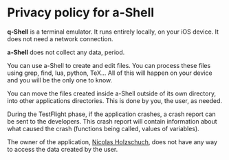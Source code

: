 # Privacy policy for a-Shell

**q-Shell** is a terminal emulator. It runs entirely locally, on your iOS device. It does not need a network connection. 
	

**a-Shell** does not collect any data, period. 

You can use a-Shell to create and edit files. You can process these files using grep, find, lua, python, TeX... All of this will happen on your device and you will be the only one to know. 

You can move the files created inside a-Shell outside of its own directory, into other applications directories. This is done by you, the user, as needed.

During the TestFlight phase, if the application crashes, a crash report can be sent to the developers. This crash report will contain information about what caused the crash (functions being called, values of variables). 

The owner of the application, [Nicolas Holzschuch](mailto:another_shell@icloud.com), does not have any way to access the data created by the user. 
